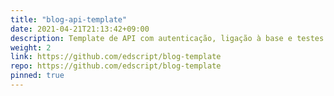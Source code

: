 ```yaml
---
title: "blog-api-template"
date: 2021-04-21T21:13:42+09:00
description: Template de API com autenticação, ligação à base e testes unitários
weight: 2
link: https://github.com/edscript/blog-template
repo: https://github.com/edscript/blog-template
pinned: true
---
```

